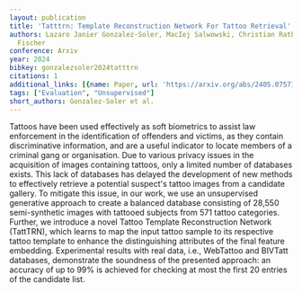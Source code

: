 ```yaml
---
layout: publication
title: 'Tatttrn: Template Reconstruction Network For Tattoo Retrieval'
authors: Lazaro Janier Gonzalez-Soler, MacIej Salwowski, Christian Rathgeb, Daniel
  Fischer
conference: Arxiv
year: 2024
bibkey: gonzalezsoler2024tatttrn
citations: 1
additional_links: [{name: Paper, url: 'https://arxiv.org/abs/2405.07571'}]
tags: ["Evaluation", "Unsupervised"]
short_authors: Gonzalez-Soler et al.
---
```

Tattoos have been used effectively as soft biometrics to assist law
enforcement in the identification of offenders and victims, as they contain
discriminative information, and are a useful indicator to locate members of a
criminal gang or organisation. Due to various privacy issues in the acquisition
of images containing tattoos, only a limited number of databases exists. This
lack of databases has delayed the development of new methods to effectively
retrieve a potential suspect's tattoo images from a candidate gallery. To
mitigate this issue, in our work, we use an unsupervised generative approach to
create a balanced database consisting of 28,550 semi-synthetic images with
tattooed subjects from 571 tattoo categories. Further, we introduce a novel
Tattoo Template Reconstruction Network (TattTRN), which learns to map the input
tattoo sample to its respective tattoo template to enhance the distinguishing
attributes of the final feature embedding. Experimental results with real data,
i.e., WebTattoo and BIVTatt databases, demonstrate the soundness of the
presented approach: an accuracy of up to 99% is achieved for checking at most
the first 20 entries of the candidate list.